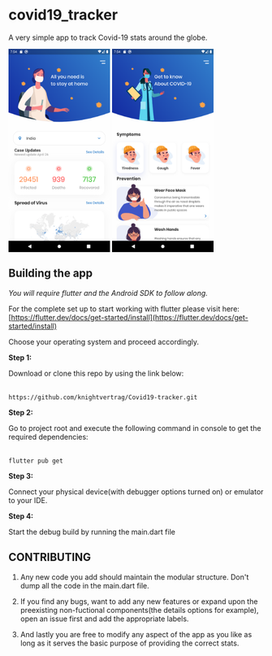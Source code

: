 # covid19_tracker

A very simple app to track Covid-19 stats around the globe. 

<img align = "center" src="assets/images/s2.png" height = "400">  <img align = "center" src="assets/images/s1.png" height = "400">

## Building the app

*You will require flutter and the Android SDK to follow along.*

For the complete set up to start working with flutter please visit here:
[https://flutter.dev/docs/get-started/install](https://flutter.dev/docs/get-started/install)

Choose your operating system and proceed accordingly.
 

  

**Step 1:**

  

Download or clone this repo by using the link below:

  

```

https://github.com/knightvertrag/Covid19-tracker.git

```

  

**Step 2:**

  

Go to project root and execute the following command in console to get the required dependencies:

  

```

flutter pub get

```

  

**Step 3:**

  

Connect your physical device(with debugger options turned on)  or emulator to your IDE.

  

**Step 4:**

  

Start the debug build by running the main.dart file

## CONTRIBUTING

1. Any new code you add should maintain the modular structure. Don't dump all the code in the main.dart file.

1. If you find any bugs, want to add any new features or expand upon the preexisting non-fuctional components(the details options for example), open an issue first and add the appropriate labels.

1. And lastly you are free to modify any aspect of the app as you like as long as it serves the basic purpose of providing the correct stats.
